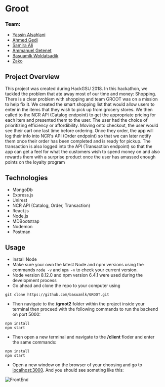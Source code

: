 # Groot

### Team:
+ [Yassin Alsahlani](https://github.com/TigerYassin)
+ [Ahmed Gedi](https://github.com/ajking98)
+ [Samira Ali](https://github.com/samiraali97)
+ [Ammanuel Getenet](https://github.com/ammanviii)
+ [Basuamlk Woldatsadik](https://github.com/basuamlk)
+ [Zako](https://github.com/Zako1)

## Project Overview

This project was created during HackGSU 2018. In this hackathon, we tackled the problem that ate away most of our time and money: Shopping. There is a clear problem with shopping and team GROOT was on a mission to help fix it. We created the smart shopping list that would allow users to enter in the items that they wish to pick up from grocery stores. We then called to the NCR API (Catalog endpoint) to get the appropriate pricing for each item and presented them to the user. The user had the choice of prioritizing efficiency or affordibility. Moving onto checkout, the user would see their cart one last time before ordering. Once they order, the app will log their info into NCR's API (Order endpoint) so that we can later notify them once their order has been completed and is ready for pickup. The transaction is also logged into the API (Transaction endpoint) so that the app can get a feel for what the customers wish to spend money on and also rewards them with a surprise product once the user has amassed enough points on the loyalty program


## Technologies

+ MongoDb
+ Express.js
+ Unirest
+ NCR API (Catalog, Order, Transaction)
+ React.js
+ Node.js
+ MDBootstrap
+ Nodemon
+ Postman

## Usage

- Install Node
- Make sure your own the latest Node and npm versions using the commands `node -v` and `npm -v` to check your current version.
- Node version 8.12.0 and npm version 6.4.1 were used during the development process
- Go ahead and clone the repo to your computer using

``
git clone https://github.com/basuamlk/GROOT.git
``

- Then navigate to the **/groot2** folder within the project inside your terminal then proceed with the following commands to run the backend on port 5000:

 ```
 npm install
 npm start
 ```

- Then open a new terminal and navigate to the **/client** floder and enter the same commands: 


 ```
 npm install
 npm start
 ```


- Open a new window on the browser of your choosing and go to [localhost:3000](http://localhost:3000/). And you should see someting like this: 

<img src="ex_img.png"
    align="middle"
     alt="FrontEnd" />

